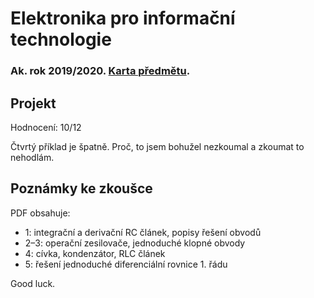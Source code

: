 # Elektronika pro informační technologie
### Ak. rok 2019/2020. [Karta předmětu](https://www.fit.vut.cz/study/course/210297/.cs).

## Projekt
Hodnocení: 10/12

Čtvrtý příklad je špatně. Proč, to jsem bohužel nezkoumal a zkoumat to nehodlám.

## Poznámky ke zkoušce
PDF obsahuje:
- 1: integrační a derivační RC článek, popisy řešení obvodů
- 2–3: operační zesilovače, jednoduché klopné obvody
- 4: cívka, kondenzátor, RLC článek
- 5: řešení jednoduché diferenciální rovnice 1. řádu

Good luck.